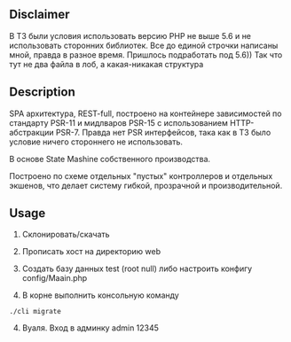 ## Disclaimer
В ТЗ были условия использовать версию PHP не выше 5.6 и не использовать сторонних библиотек.
Вcе до единой строчки написаны мной, правда в разное время. Пришлось подработать под 5.6))
Так что тут не два файла в лоб, а какая-никакая структура

## Description

SPA архитектура, REST-full, построено на контейнере зависимостей по стандарту PSR-11 и мидлваров PSR-15 с использованием HTTP-абстракции PSR-7. Правда нет PSR интерфейсов, така как в ТЗ было условие ничего стороннего не использовать.

В основе State Mashinе cобственного производства.

Построено по схеме отдельных "пустых" контроллеров и отдельных экшенов, что делает систему гибкой, прозрачной и производительной.



## Usage

1. Склонировать/скачать

2. Прописать хост на директорию web

2. Создать базу данных test (root null) либо настроить конфигу config/Maain.php

3. В корне выполнить консольную команду

``./cli migrate``

4. Вуаля. Вход в админку admin 12345
